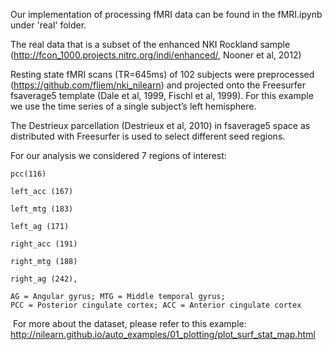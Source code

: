 

Our implementation of processing fMRI data can be found in the fMRI.ipynb under 'real' folder.

The real data that is a subset of the enhanced NKI Rockland sample (http://fcon_1000.projects.nitrc.org/indi/enhanced/, Nooner et al, 2012)

Resting state fMRI scans (TR=645ms) of 102 subjects were preprocessed (https://github.com/fliem/nki_nilearn) and projected onto the Freesurfer fsaverage5 template (Dale et al, 1999, Fischl et al, 1999). For this example we use the time series of a single subject’s left hemisphere.

The Destrieux parcellation (Destrieux et al, 2010) in fsaverage5 space as distributed with Freesurfer is used to select different seed regions.

For our analysis we considered 7 regions of interest:
```
pcc(116)

left_acc (167) 

left_mtg (183)

left_ag (171)

right_acc (191) 

right_mtg (188) 

right_ag (242),

AG = Angular gyrus; MTG = Middle temporal gyrus;
PCC = Posterior cingulate cortex; ACC = Anterior cingulate cortex
```

​       For more about the dataset, please refer to this example: http://nilearn.github.io/auto_examples/01_plotting/plot_surf_stat_map.html


